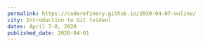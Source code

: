 ```yaml
---
permalink: https://coderefinery.github.io/2020-04-07-online/
city: Introduction to Git (video)
dates: April 7-8, 2020
published_date: 2020-04-01
---
```

